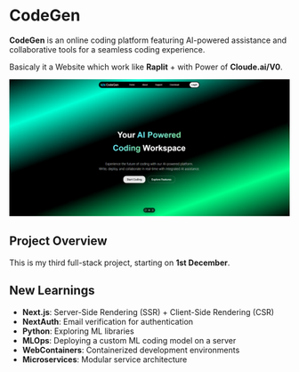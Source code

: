 # CodeGen

**CodeGen** is an online coding platform featuring AI-powered assistance and collaborative tools for a seamless coding experience.

Basicaly it a Website which work like **Raplit** + with Power of **Cloude.ai/V0**.

![image](https://github.com/AshutoshDM1/CodeGen/blob/main/public/image.png)
## Project Overview

This is my third full-stack project, starting on **1st December**.

## New Learnings

- **Next.js**: Server-Side Rendering (SSR) + Client-Side Rendering (CSR)
- **NextAuth**: Email verification for authentication
- **Python**: Exploring ML libraries
- **MLOps**: Deploying a custom ML coding model on a server
- **WebContainers**: Containerized development environments
- **Microservices**: Modular service architecture


